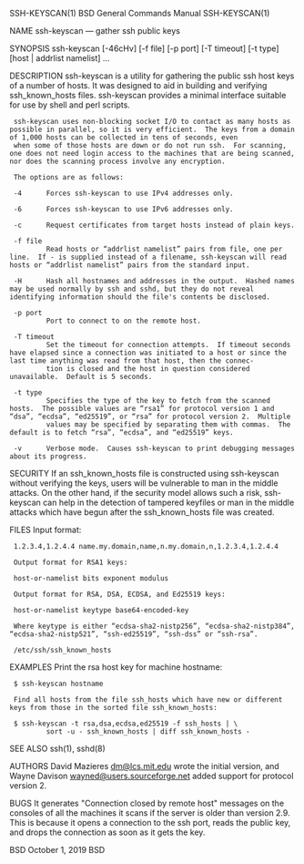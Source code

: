 SSH-KEYSCAN(1)                                                                           BSD General Commands Manual                                                                           SSH-KEYSCAN(1)

NAME
     ssh-keyscan — gather ssh public keys

SYNOPSIS
     ssh-keyscan [-46cHv] [-f file] [-p port] [-T timeout] [-t type] [host | addrlist namelist] ...

DESCRIPTION
     ssh-keyscan is a utility for gathering the public ssh host keys of a number of hosts.  It was designed to aid in building and verifying ssh_known_hosts files.  ssh-keyscan provides a minimal interface
     suitable for use by shell and perl scripts.

     ssh-keyscan uses non-blocking socket I/O to contact as many hosts as possible in parallel, so it is very efficient.  The keys from a domain of 1,000 hosts can be collected in tens of seconds, even
     when some of those hosts are down or do not run ssh.  For scanning, one does not need login access to the machines that are being scanned, nor does the scanning process involve any encryption.

     The options are as follows:

     -4      Forces ssh-keyscan to use IPv4 addresses only.

     -6      Forces ssh-keyscan to use IPv6 addresses only.

     -c      Request certificates from target hosts instead of plain keys.

     -f file
             Read hosts or “addrlist namelist” pairs from file, one per line.  If - is supplied instead of a filename, ssh-keyscan will read hosts or “addrlist namelist” pairs from the standard input.

     -H      Hash all hostnames and addresses in the output.  Hashed names may be used normally by ssh and sshd, but they do not reveal identifying information should the file's contents be disclosed.

     -p port
             Port to connect to on the remote host.

     -T timeout
             Set the timeout for connection attempts.  If timeout seconds have elapsed since a connection was initiated to a host or since the last time anything was read from that host, then the connec‐
             tion is closed and the host in question considered unavailable.  Default is 5 seconds.

     -t type
             Specifies the type of the key to fetch from the scanned hosts.  The possible values are “rsa1” for protocol version 1 and “dsa”, “ecdsa”, “ed25519”, or “rsa” for protocol version 2.  Multiple
             values may be specified by separating them with commas.  The default is to fetch “rsa”, “ecdsa”, and “ed25519” keys.

     -v      Verbose mode.  Causes ssh-keyscan to print debugging messages about its progress.

SECURITY
     If an ssh_known_hosts file is constructed using ssh-keyscan without verifying the keys, users will be vulnerable to man in the middle attacks.  On the other hand, if the security model allows such a
     risk, ssh-keyscan can help in the detection of tampered keyfiles or man in the middle attacks which have begun after the ssh_known_hosts file was created.

FILES
     Input format:

     1.2.3.4,1.2.4.4 name.my.domain,name,n.my.domain,n,1.2.3.4,1.2.4.4

     Output format for RSA1 keys:

     host-or-namelist bits exponent modulus

     Output format for RSA, DSA, ECDSA, and Ed25519 keys:

     host-or-namelist keytype base64-encoded-key

     Where keytype is either “ecdsa-sha2-nistp256”, “ecdsa-sha2-nistp384”, “ecdsa-sha2-nistp521”, “ssh-ed25519”, “ssh-dss” or “ssh-rsa”.

     /etc/ssh/ssh_known_hosts

EXAMPLES
     Print the rsa host key for machine hostname:

     $ ssh-keyscan hostname

     Find all hosts from the file ssh_hosts which have new or different keys from those in the sorted file ssh_known_hosts:

     $ ssh-keyscan -t rsa,dsa,ecdsa,ed25519 -f ssh_hosts | \
             sort -u - ssh_known_hosts | diff ssh_known_hosts -

SEE ALSO
     ssh(1), sshd(8)

AUTHORS
     David Mazieres <dm@lcs.mit.edu> wrote the initial version, and Wayne Davison <wayned@users.sourceforge.net> added support for protocol version 2.

BUGS
     It generates "Connection closed by remote host" messages on the consoles of all the machines it scans if the server is older than version 2.9.  This is because it opens a connection to the ssh port,
     reads the public key, and drops the connection as soon as it gets the key.

BSD                                                                                            October 1, 2019                                                                                            BSD
